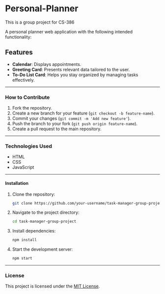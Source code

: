 # Personal-Planner
This is a group project for CS-386

A personal planner web application with the following intended functionality:

## Features

- **Calendar**: Displays appointments.
- **Greeting Card**: Presents relevant data tailored to the user.
- **To-Do List Card**: Helps you stay organized by managing tasks effectively.

---

### How to Contribute

1. Fork the repository.
2. Create a new branch for your feature (`git checkout -b feature-name`).
3. Commit your changes (`git commit -m 'Add new feature'`).
4. Push the branch to your fork (`git push origin feature-name`).
5. Create a pull request to the main repository.

---

### Technologies Used

- HTML
- CSS
- JavaScript

---

#### Installation

1. Clone the repository:
   ```bash
   git clone https://github.com/your-username/task-manager-group-project.git
   ```
2. Navigate to the project directory:
   ```bash
   cd task-manager-group-project
   ```
3. Install dependencies:
   ```bash
   npm install
   ```
4. Start the development server:
   ```bash
   npm start
   ```

---

### License

This project is licensed under the [MIT License](LICENSE).

